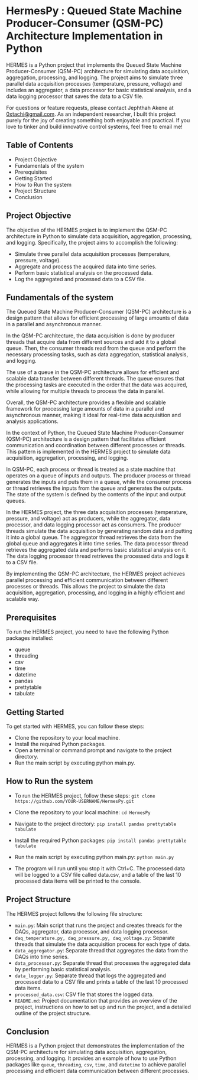 # HermesPy : Queued State Machine Producer-Consumer (QSM-PC) Architecture Implementation in Python

HERMES is a Python project that implements the Queued State Machine Producer-Consumer (QSM-PC) architecture for simulating data acquisition, aggregation, processing, and logging. The project aims to simulate three parallel data acquisition processes (temperature, pressure, voltage) and includes an aggregator, a data processor for basic statistical analysis, and a data logging processor that saves the data to a CSV file.

For questions or feature requests, please contact Jephthah Akene at 0xtachi@gmail.com. As an independent researcher, I built this project purely for the joy of creating something both enjoyable and practical. If you love to tinker and build innovative control systems, feel free to email me!

## Table of Contents

- Project Objective
- Fundamentals of the system
- Prerequisites
- Getting Started
- How to Run the system
- Project Structure
- Conclusion

## Project Objective

The objective of the HERMES project is to implement the QSM-PC architecture in Python to simulate data acquisition, aggregation, processing, and logging. Specifically, the project aims to accomplish the following:

- Simulate three parallel data acquisition processes (temperature, pressure, voltage).
- Aggregate and process the acquired data into time series.
- Perform basic statistical analysis on the processed data.
- Log the aggregated and processed data to a CSV file.

## Fundamentals of the system

The Queued State Machine Producer-Consumer (QSM-PC) architecture is a design pattern that allows for efficient processing of large amounts of data in a parallel and asynchronous manner.

In the QSM-PC architecture, the data acquisition is done by producer threads that acquire data from different sources and add it to a global queue. Then, the consumer threads read from the queue and perform the necessary processing tasks, such as data aggregation, statistical analysis, and logging.

The use of a queue in the QSM-PC architecture allows for efficient and scalable data transfer between different threads. The queue ensures that the processing tasks are executed in the order that the data was acquired, while allowing for multiple threads to process the data in parallel.

Overall, the QSM-PC architecture provides a flexible and scalable framework for processing large amounts of data in a parallel and asynchronous manner, making it ideal for real-time data acquisition and analysis applications.

In the context of Python, the Queued State Machine Producer-Consumer (QSM-PC) architecture is a design pattern that facilitates efficient communication and coordination between different processes or threads. This pattern is implemented in the HERMES project to simulate data acquisition, aggregation, processing, and logging.

In QSM-PC, each process or thread is treated as a state machine that operates on a queue of inputs and outputs. The producer process or thread generates the inputs and puts them in a queue, while the consumer process or thread retrieves the inputs from the queue and generates the outputs. The state of the system is defined by the contents of the input and output queues.

In the HERMES project, the three data acquisition processes (temperature, pressure, and voltage) act as producers, while the aggregator, data processor, and data logging processor act as consumers. The producer threads simulate the data acquisition by generating random data and putting it into a global queue. The aggregator thread retrieves the data from the global queue and aggregates it into time series. The data processor thread retrieves the aggregated data and performs basic statistical analysis on it. The data logging processor thread retrieves the processed data and logs it to a CSV file.

By implementing the QSM-PC architecture, the HERMES project achieves parallel processing and efficient communication between different processes or threads. This allows the project to simulate the data acquisition, aggregation, processing, and logging in a highly efficient and scalable way.

## Prerequisites

To run the HERMES project, you need to have the following Python packages installed:

- queue
- threading
- csv
- time
- datetime
- pandas
- prettytable
- tabulate

## Getting Started

To get started with HERMES, you can follow these steps:

- Clone the repository to your local machine.
- Install the required Python packages.
- Open a terminal or command prompt and navigate to the project directory.
- Run the main script by executing python main.py.

## How to Run the system

- To run the HERMES project, follow these steps: `git clone https://github.com/YOUR-USERNAME/HermesPy.git`

- Clone the repository to your local machine: `cd HermesPy`

- Navigate to the project directory:  `pip install pandas prettytable tabulate`

- Install the required Python packages: `pip install pandas prettytable tabulate`

- Run the main script by executing python main.py: `python main.py`

- The program will run until you stop it with Ctrl+C. The processed data will be logged to a CSV file called data.csv, and a table of the last 10 processed data items will be printed to the console.

## Project Structure

The HERMES project follows the following file structure:

- `main.py`: Main script that runs the project and creates threads for the DAQs, aggregator, data processor, and data logging processor.
- `daq_temperature.py, daq_pressure.py, daq_voltage.py`: Separate threads that simulate the data acquisition process for each type of data.
- `data_aggregator.py`: Separate thread that aggregates the data from the DAQs into time series.
- `data_processor.py`: Separate thread that processes the aggregated data by performing basic statistical analysis.
- `data_logger.py`: Separate thread that logs the aggregated and processed data to a CSV file and prints a table of the last 10 processed data items.
- `processed_data.csv`: CSV file that stores the logged data.
- `README.md`: Project documentation that provides an overview of the project, instructions on how to set up and run the project, and a detailed outline of the project structure.

## Conclusion
HERMES is a Python project that demonstrates the implementation of the QSM-PC architecture for simulating data acquisition, aggregation, processing, and logging. It provides an example of how to use Python packages like `queue`, `threading`, `csv`, `time`, and `datetime` to achieve parallel processing and efficient data communication between different processes.
